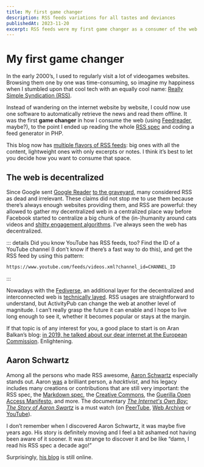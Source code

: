 ```yaml
---
title: My first game changer
description: RSS feeds variations for all tastes and deviances
publishedAt: 2023-11-20
excerpt: RSS feeds were my first game changer as a consumer of the web.
---
```


# My first game changer

<datetime :date="$frontmatter.publishedAt" formatter="longdate"/>

In the early 2000’s, I used to regularly visit a lot of videogames websites. Browsing them one by one was time-consuming, so imagine my happiness when I stumbled upon that cool tech with an equally cool name: [Really Simple Syndication (RSS)](https://developer.mozilla.org/en-US/docs/Glossary/RSS).

Instead of wandering on the internet website by website, I could now use one software to automatically retrieve the news and read them offline. It was the first **game changer** in how I consume the web (using [Feedreader](https://feedreader.com/screenshots.php), maybe?), to the point I ended up reading the whole [RSS spec](https://www.rssboard.org/rss-specification) and coding a feed generator in PHP.

This blog now has [multiple flavors of RSS feeds](../about.md#feeds): big ones with all the content, lightweight ones with only excerpts or notes. I think it’s best to let you decide how you want to consume that space.

## The web is decentralized

Since Google sent [Google Reader](https://en.wikipedia.org/wiki/Google_Reader) [to the graveyard](https://gcemetery.co/google-reader/), many considered RSS as dead and irrelevant. These claims did not stop me to use them because there’s always enough websites providing them, and RSS are powerful: they allowed to gather my decentralized web in a centralized place way before Facebook started to centralize a big chunk of the (in-)humanity around cats videos and [shitty engagement algorithms](https://www.europarl.europa.eu/news/en/press-room/20211028IPR16121/facebook-whistleblower-frances-haugen-testifies-in-parliament-on-8-november). I’ve always seen the web has decentralized.

::: details Did you know YouTube has RSS feeds, too?
Find the ID of a YouTube channel (I don’t know if there’s a fast way to do this), and get the RSS feed by using this pattern:

```sh
https://www.youtube.com/feeds/videos.xml?channel_id=CHANNEL_ID
```
:::

Nowadays with the [Fediverse](https://en.wikipedia.org/wiki/Fediverse), an additional layer for the decentralized and interconnected web is [technically layed](https://www.w3.org/TR/activitypub/). RSS usages are straightforward to understand, but ActivityPub can change the web at another level of magnitude. I can’t really grasp the future it can enable and I hope to live long enough to see it, whether it becomes popular or stays at the margin.

If that topic is of any interest for you, a good place to start is on Aran Balkan’s blog: [in 2019, he talked about our dear internet at the European Commission](https://ar.al/2019/11/29/the-future-of-internet-regulation-at-the-european-parliament/). Enlightening.

## Aaron Schwartz

Among all the persons who made RSS awesome, [Aaron Schwartz](https://en.m.wikipedia.org/wiki/Aaron_Swartz) especially stands out. Aaron [was](https://www.harvardmagazine.com/2013/01/rss-creator-aaron-swartz-dead-at-26) a brilliant person, a _hacktivist_, and his legacy includes many creations or contributions that are still very important: the RSS spec, the [Markdown spec](http://www.aaronsw.com/weblog/001189), the [Creative Commons](https://creativecommons.org/2013/01/12/remembering-aaron-swartz/), the [Guerilla Open Access Manifesto](https://archive.org/stream/GuerillaOpenAccessManifesto/Goamjuly2008_djvu.txt), and more. The documentary [_The Internet's Own Boy: The Story of Aaron Swartz_](https://en.m.wikipedia.org/wiki/The_Internet%27s_Own_Boy) is a must watch (on [PeerTube](https://peertube.fr/videos/watch/5734aa91-b396-437c-9b3c-af3161282213), [Web Archive](https://archive.org/details/TheInternetsOwnBoyTheStoryOfAaronSwartz) or [YouTube](https://www.youtube.com/watch?v=9vz06QO3UkQ)).

I don’t remember when I discovered Aaron Schwartz, it was maybe five years ago. His story is definitely moving and I feel a bit ashamed not having been aware of it sooner. It was strange to discover it and be like “damn, I read his RSS spec a decade ago!”

Surprisingly, [his blog](http://www.aaronsw.com/weblog/) is still online.
